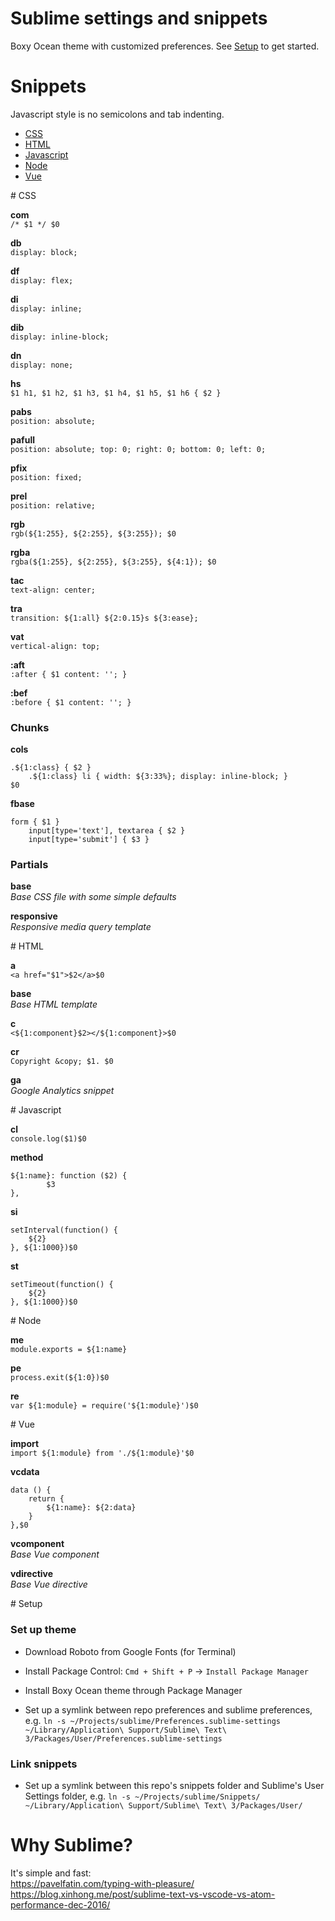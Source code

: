 # Sublime settings and snippets 

Boxy Ocean theme with customized preferences. See [Setup](#setup) to get started.


# Snippets

Javascript style is no semicolons and tab indenting.

* [CSS](#css)
* [HTML](#html)
* [Javascript](#js)
* [Node](#node)
* [Vue](#vue)


<a name="css">
# CSS

**com**  
`/* $1 */ $0`

**db**  
`display: block; `

**df**  
`display: flex; `

**di**  
`display: inline; `

**dib**  
`display: inline-block; `

**dn**  
`display: none; `

**hs**  
`$1 h1, $1 h2, $1 h3, $1 h4, $1 h5, $1 h6 { $2 } `

**pabs**  
`position: absolute; `

**pafull**  
`position: absolute; top: 0; right: 0; bottom: 0; left: 0; `

**pfix**  
`position: fixed; `

**prel**  
`position: relative; `

**rgb**   
`rgb(${1:255}, ${2:255}, ${3:255}); $0`

**rgba**  
`rgba(${1:255}, ${2:255}, ${3:255}, ${4:1}); $0`

**tac**  
`text-align: center; `

**tra**  
`transition: ${1:all} ${2:0.15}s ${3:ease}; `

**vat**  
`vertical-align: top; `

**:aft**  
`:after { $1 content: ''; } `

**:bef**  
`:before { $1 content: ''; } `


### Chunks

**cols**  
```
.${1:class} { $2 }
    .${1:class} li { width: ${3:33%}; display: inline-block; }
$0
```

**fbase**
```
form { $1 }
    input[type='text'], textarea { $2 }
    input[type='submit'] { $3 }
```


### Partials

**base**  
*Base CSS file with some simple defaults*

**responsive**  
*Responsive media query template*



<a name="html">
# HTML

**a**  
`<a href="$1">$2</a>$0`

**base**  
*Base HTML template*

**c**  
`<${1:component}$2></${1:component}>$0`

**cr**  
`Copyright &copy; $1. $0`

**ga**  
*Google Analytics snippet*



<a name="js">
# Javascript

**cl**  
`console.log($1)$0`

**method**
```
${1:name}: function ($2) {
		$3
},
```

**si**  
```
setInterval(function() {
	${2}
}, ${1:1000})$0
```

**st**  
```
setTimeout(function() {
	${2}
}, ${1:1000})$0
```



<a name="node">
# Node

**me**  
`module.exports = ${1:name}`

**pe**  
`process.exit(${1:0})$0`

**re**  
`var ${1:module} = require('${1:module}')$0`



<a name="vue">
# Vue

**import**  
`import ${1:module} from './${1:module}'$0`

**vcdata**  
```
data () {
	return {
		${1:name}: ${2:data}
	}
},$0
```

**vcomponent**  
*Base Vue component*

**vdirective**  
*Base Vue directive*



<a name="setup">
# Setup

### Set up theme
- Download Roboto from Google Fonts (for Terminal)

- Install Package Control:
`Cmd + Shift + P` -> `Install Package Manager`

- Install Boxy Ocean theme through Package Manager

- Set up a symlink between repo preferences and sublime preferences, e.g. `ln -s ~/Projects/sublime/Preferences.sublime-settings ~/Library/Application\ Support/Sublime\ Text\ 3/Packages/User/Preferences.sublime-settings`

  
### Link snippets
- Set up a symlink between this repo's snippets folder and Sublime's User Settings folder, e.g. `ln -s ~/Projects/sublime/Snippets/ ~/Library/Application\ Support/Sublime\ Text\ 3/Packages/User/`


# Why Sublime?

It's simple and fast:  
https://pavelfatin.com/typing-with-pleasure/  
https://blog.xinhong.me/post/sublime-text-vs-vscode-vs-atom-performance-dec-2016/
